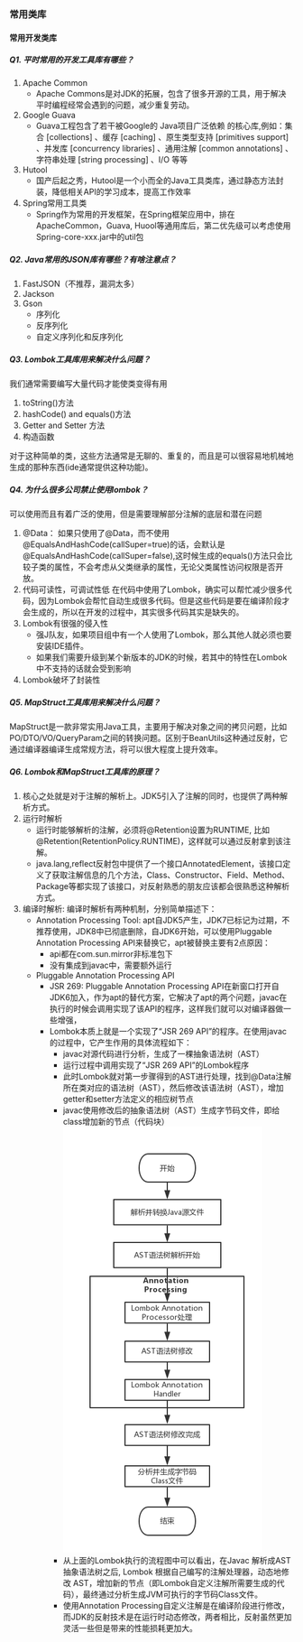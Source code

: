 ### 常用类库

#### 常用开发类库

##### Q1. 平时常用的开发工具库有哪些？
1. Apache Common
   - Apache Commons是对JDK的拓展，包含了很多开源的工具，用于解决平时编程经常会遇到的问题，减少重复劳动。
2. Google Guava
   - Guava工程包含了若干被Google的 Java项目广泛依赖 的核心库,例如：集合 [collections] 、缓存 [caching] 、原生类型支持 [primitives support] 、并发库 [concurrency libraries] 、通用注解 [common annotations] 、字符串处理 [string processing] 、I/O 等等
3. Hutool
   - 国产后起之秀，Hutool是一个小而全的Java工具类库，通过静态方法封装，降低相关API的学习成本，提高工作效率
4. Spring常用工具类
   - Spring作为常用的开发框架，在Spring框架应用中，排在ApacheCommon，Guava, Huool等通用库后，第二优先级可以考虑使用Spring-core-xxx.jar中的util包

##### Q2. Java常用的JSON库有哪些？有啥注意点？
1. FastJSON（不推荐，漏洞太多）
2. Jackson
3. Gson
   - 序列化
   - 反序列化
   - 自定义序列化和反序列化

##### Q3. Lombok工具库用来解决什么问题？
我们通常需要编写大量代码才能使类变得有用

1. toString()方法
2. hashCode() and equals()方法
3. Getter and Setter 方法
4. 构造函数

对于这种简单的类，这些方法通常是无聊的、重复的，而且是可以很容易地机械地生成的那种东西(ide通常提供这种功能)。

##### Q4. 为什么很多公司禁止使用lombok？
可以使用而且有着广泛的使用，但是需要理解部分注解的底层和潜在问题

1. @Data： 如果只使用了@Data，而不使用@EqualsAndHashCode(callSuper=true)的话，会默认是@EqualsAndHashCode(callSuper=false),这时候生成的equals()方法只会比较子类的属性，不会考虑从父类继承的属性，无论父类属性访问权限是否开放。
2. 代码可读性，可调试性低 在代码中使用了Lombok，确实可以帮忙减少很多代码，因为Lombok会帮忙自动生成很多代码。但是这些代码是要在编译阶段才会生成的，所以在开发的过程中，其实很多代码其实是缺失的。
3. Lombok有很强的侵入性
   - 强J队友，如果项目组中有一个人使用了Lombok，那么其他人就必须也要安装IDE插件。
   - 如果我们需要升级到某个新版本的JDK的时候，若其中的特性在Lombok中不支持的话就会受到影响
4. Lombok破坏了封装性

##### Q5. MapStruct工具库用来解决什么问题？
MapStruct是一款非常实用Java工具，主要用于解决对象之间的拷贝问题，比如PO/DTO/VO/QueryParam之间的转换问题。区别于BeanUtils这种通过反射，它通过编译器编译生成常规方法，将可以很大程度上提升效率。

##### Q6. Lombok和MapStruct工具库的原理？
1. 核心之处就是对于注解的解析上。JDK5引入了注解的同时，也提供了两种解析方式。
2. 运行时解析
   - 运行时能够解析的注解，必须将@Retention设置为RUNTIME, 比如@Retention(RetentionPolicy.RUNTIME)，这样就可以通过反射拿到该注解。
   - java.lang,reflect反射包中提供了一个接口AnnotatedElement，该接口定义了获取注解信息的几个方法，Class、Constructor、Field、Method、Package等都实现了该接口，对反射熟悉的朋友应该都会很熟悉这种解析方式。
3. 编译时解析: 编译时解析有两种机制，分别简单描述下：
   - Annotation Processing Tool: apt自JDK5产生，JDK7已标记为过期，不推荐使用，JDK8中已彻底删除，自JDK6开始，可以使用Pluggable Annotation Processing API来替换它，apt被替换主要有2点原因：
     - api都在com.sun.mirror非标准包下
     - 没有集成到javac中，需要额外运行  
   - Pluggable Annotation Processing API
     - JSR 269: Pluggable Annotation Processing API在新窗口打开自JDK6加入，作为apt的替代方案，它解决了apt的两个问题，javac在执行的时候会调用实现了该API的程序，这样我们就可以对编译器做一些增强，
     - Lombok本质上就是一个实现了“JSR 269 API”的程序。在使用javac的过程中，它产生作用的具体流程如下：
       - javac对源代码进行分析，生成了一棵抽象语法树（AST）
       - 运行过程中调用实现了“JSR 269 API”的Lombok程序
       - 此时Lombok就对第一步骤得到的AST进行处理，找到@Data注解所在类对应的语法树（AST），然后修改该语法树（AST），增加getter和setter方法定义的相应树节点
       - javac使用修改后的抽象语法树（AST）生成字节码文件，即给class增加新的节点（代码块）
       ![Lombok执行流程图](../../../picture/developmentBasis/dev-package-lombok-3.png)
       - 从上面的Lombok执行的流程图中可以看出，在Javac 解析成AST抽象语法树之后, Lombok 根据自己编写的注解处理器，动态地修改 AST，增加新的节点（即Lombok自定义注解所需要生成的代码），最终通过分析生成JVM可执行的字节码Class文件。
       - 使用Annotation Processing自定义注解是在编译阶段进行修改，而JDK的反射技术是在运行时动态修改，两者相比，反射虽然更加灵活一些但是带来的性能损耗更加大。